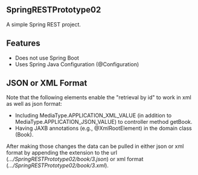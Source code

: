 ## SpringRESTPrototype02
A simple Spring REST project.

## Features
* Does not use Spring Boot
* Uses Spring Java Configuration (@Configuration)

## JSON or XML Format
Note that the following elements enable the "retrieval by id" to work in xml as well as json format:

* Including MediaType.APPLICATION_XML_VALUE (in addition to MediaType.APPLICATION_JSON_VALUE) to controller method getBook.
* Having JAXB annotations (e.g., @XmlRootElement) in the domain class (Book).

After making those changes the data can be pulled in either json or xml format by appending the extension to the url (*.../SpringRESTPrototype02/book/3.json*) or xml format (*.../SpringRESTPrototype02/book/3.xml*).
